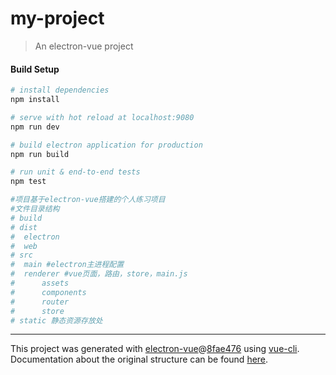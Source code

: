 # my-project

> An electron-vue project

#### Build Setup

``` bash
# install dependencies
npm install

# serve with hot reload at localhost:9080
npm run dev

# build electron application for production
npm run build

# run unit & end-to-end tests
npm test

#项目基于electron-vue搭建的个人练习项目
#文件目录结构
# build
# dist
#  electron
#  web
# src
#  main #electron主进程配置
#  renderer #vue页面，路由，store，main.js
#      assets
#      components
#      router
#      store
# static 静态资源存放处


```

---

This project was generated with [electron-vue](https://github.com/SimulatedGREG/electron-vue)@[8fae476](https://github.com/SimulatedGREG/electron-vue/tree/8fae4763e9d225d3691b627e83b9e09b56f6c935) using [vue-cli](https://github.com/vuejs/vue-cli). Documentation about the original structure can be found [here](https://simulatedgreg.gitbooks.io/electron-vue/content/index.html).
